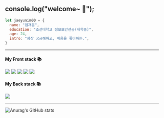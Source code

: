 ## console.log("welcome~ 👋");
```js
let jaeyunim00 = {
  name: "임재윤",
  education: "조선대학교 정보보안전공(재학중)",
  age: 24,
  intro: "항상 궁금해하고, 배움을 좋아하는.",
}
```

<!--
**jaeyunim00/jaeyunim00** is a ✨ _special_ ✨ repository because its `README.md` (this file) appears on your GitHub profile.

Here are some ideas to get you started:

- 🔭 I’m currently working on ...
- 🌱 I’m currently learning ...
- 👯 I’m looking to collaborate on ...
- 🤔 I’m looking for help with ...
- 💬 Ask me about ...
- 📫 How to reach me: ...
- 😄 Pronouns: ...
- ⚡ Fun fact: ...
-->
<hr>
<h4>My Front stack 📚</h4>
  <p>
    <img src="https://img.shields.io/badge/HTML5-E34F26?style=flat-square&logo=HTML5&logoColor=white"/>
    <img src="https://img.shields.io/badge/CSS-1572B6?style=flat-square&logo=CSS3&logoColor=white"/>
    <img src="https://img.shields.io/badge/JavaScript-F7DF1E?style=flat-square&logo=JavaScript&logoColor=white"/>
    <img src="https://img.shields.io/badge/React-61DAFB?style=flat-square&logo=React&logoColor=white"/>
    <img src="https://img.shields.io/badge/Socket.io-010101?style=flat-square&logo=Socket.io&logoColor=white"/>
  </p>
<h4>My Back stack 📚</h4>
  <p>
    <img src="https://img.shields.io/badge/Node.js-339933?style=flat-square&logo=Node.js&logoColor=white"/>
  </p>
<hr>

![Anurag's GitHub stats](https://github-readme-stats.vercel.app/api?username=jaeyunim00&show_icons=true&theme=tokyonight)
